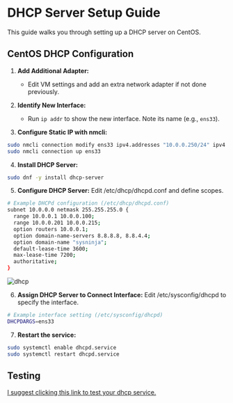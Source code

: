 # DHCP Server Setup Guide

This guide walks you through setting up a DHCP server  on CentOS.

## CentOS DHCP Configuration

1. **Add Additional Adapter:**
   - Edit VM settings and add an extra network adapter if not done previously.

2. **Identify New Interface:**
   - Run `ip addr` to show the new interface. Note its name (e.g., `ens33`).

3. **Configure Static IP with nmcli:**

```bash
sudo nmcli connection modify ens33 ipv4.addresses "10.0.0.250/24" ipv4.gateway "10.0.0.1" ipv4.dns "8.8.8.8, 8.8.4.4"
sudo nmcli connection up ens33
```

4. **Install DHCP Server:**

```bash
sudo dnf -y install dhcp-server
```
5. **Configure DHCP Server:**
Edit /etc/dhcp/dhcpd.conf and define scopes.
```bash
# Example DHCPd configuration (/etc/dhcp/dhcpd.conf)
subnet 10.0.0.0 netmask 255.255.255.0 {
  range 10.0.0.1 10.0.0.100;
  range 10.0.0.201 10.0.0.215;
  option routers 10.0.0.1;
  option domain-name-servers 8.8.8.8, 8.8.4.4;
  option domain-name "sysninja";
  default-lease-time 3600;
  max-lease-time 7200;
  authoritative;
}
```
![dhcp](https://github.com/Iamaguest5/Document-Document-Document/assets/148782286/658fb28b-1f2f-4111-be6a-e81683e27f28)


6. **Assign DHCP Server to Connect Interface:**
Edit /etc/sysconfig/dhcpd to specify the interface.

```bash
# Example interface setting (/etc/sysconfig/dhcpd)
DHCPDARGS=ens33
```
7. **Restart the service:**

```bash
sudo systemctl enable dhcpd.service
sudo systemctl restart dhcpd.service
```

## Testing

[I suggest clicking this link to test your dhcp service.](Set-up-DHCP-to-a-Virtual-Client.md)
